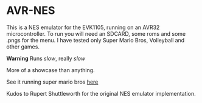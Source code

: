 # AVR-NES
This is a NES emulator for the EVK1105, running on an AVR32 microcontroller. To run you will need an SDCARD, some roms 
and some .pngs for the menu. I have tested only Super Mario Bros, Volleyball and other games.

**Warning** Runs *slow*, really *slow* 

More of a showcase than anything.

See it running super mario bros [here](https://www.youtube.com/watch?v=w6mPG04RSgk)



Kudos to  Rupert Shuttleworth for the original NES emulator implementation.
